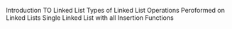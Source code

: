 Introduction TO Linked List 
Types of Linked List 
Operations Peroformed on Linked Lists
Single Linked List with all Insertion Functions

